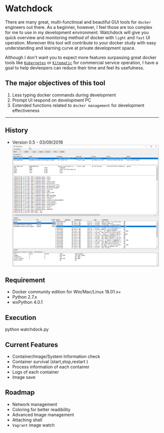 # Watchdock
There are many great, multi-functinoal and beautiful GUI tools for `docker` engineers out there. As a beginner, however, I feel those are too complex for me to use in my development environment. Watchdock will give you quick overview and monitoring method of docker with `light` and `fast` UI operation. Moreover this tool will contribute to your docker study with easy understanding and learning curve at private development space.

Although I don't want you to expect more features surpassing great docker tools like [`Kubernetes`](https://kubernetes.io/) or [`Kitematic`](https://kitematic.com/) for commercial service operation, I have a goal to help devleopers can reduce their time and feel its usefulness. 

## The major objectives of this tool
1. Less typing docker commands during development
2. Prompt UI respond on development PC
3. Extended functions related to `docker management` for development effectiveness


----

## History
- Version 0.5 - 03/09/2018
![Screenshot](screenshot.png)

## Requirement
- Docker community edition for Win/Mac/Linux 18.01.x+
- Python 2.7.x
- wxPython 4.0.1

## Execution
python watchdock.py

## Current Features
- Container/Image/System Information check
- Container survival (start,stop,restart )
- Process information of each container
- Logs of each container
- Image save


## Roadmap
- Network management
- Coloring for better readibility
- Advanced Image management
- Attaching shell
- `Vagrant` image watch

